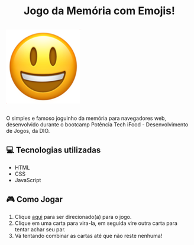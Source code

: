 <h1 align="center">Jogo da Memória com Emojis!</h1>
<div style="display: flex;">
   <p align="center">
      <img src="src/assets/emoji-sorrindo.png" width="200"/>
   </p>
</div>
<p>O simples e famoso joguinho da memória para navegadores web, desenvolvido durante o bootcamp Potência Tech iFood - Desenvolvimento de Jogos, da DIO.</p>

## 💻 Tecnologias utilizadas

- HTML
- CSS
- JavaScript

## 🎮 Como Jogar
1. Clique [aqui](https://karlosekaminski.github.io/dio-jogo-da-memoria/) para ser direcionado(a) para o jogo.
2. Clique em uma carta para vira-la, em seguida vire outra carta para tentar achar seu par.
3. Vá tentando combinar as cartas até que não reste nenhuma!
